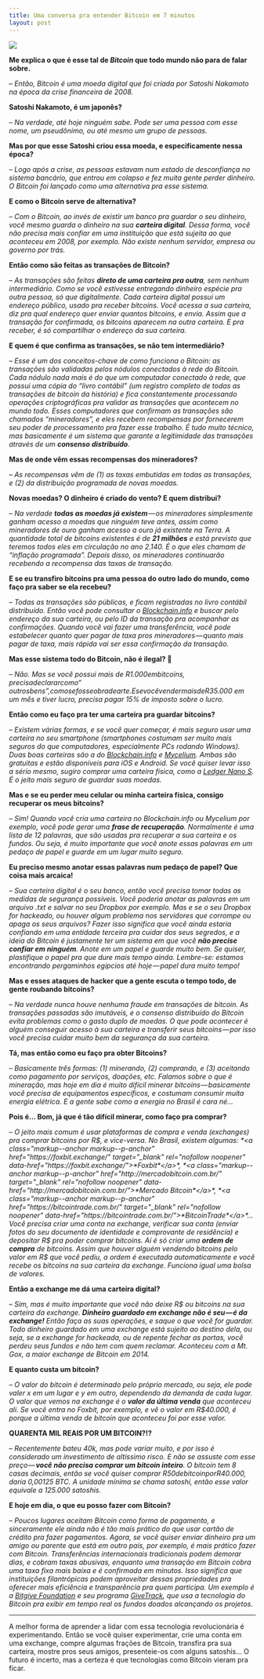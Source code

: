 ```yaml
---
title: Uma conversa pra entender Bitcoin em 7 minutos
layout: post
---
```


![](/assets/images/2017/12/1_rIu66Q0J7zR6-yYtcmek2g-580x568.png)
    
**Me explica o que é esse tal de *Bitcoin* que todo mundo não para de falar sobre.**

*– Então, Bitcoin é uma moeda digital que foi criada por Satoshi Nakamoto na época da crise financeira de 2008.*

**Satoshi Nakamoto, é um japonês?**

*– Na verdade, até hoje ninguém sabe. Pode ser uma pessoa com esse nome, um pseudônimo, ou até mesmo um grupo de pessoas.*

**Mas por que esse Satoshi criou essa moeda, e especificamente nessa época?**

*– Logo após a crise, as pessoas estavam num estado de desconfiança no sistema bancário, que entrou em colapso e fez muita gente perder dinheiro. O Bitcoin foi lançado como uma alternativa pra esse sistema.*

**E como o Bitcoin serve de alternativa?**

*– Com o Bitcoin, ao invés de existir um banco pra guardar o seu dinheiro, você mesmo guarda o dinheiro na sua **carteira digital**. Dessa forma, você não precisa mais confiar em uma instituição que está sujeita ao que aconteceu em 2008, por exemplo. Não existe nenhum servidor, empresa ou governo por trás.*

**Então como são feitas as transações de Bitcoin?**

*– As transações são feitas **direto de uma carteira pra outra**, sem nenhum intermediário. Como se você estivesse entregando dinheiro espécie pra outra pessoa, só que digitalmente. Cada carteira digital possui um endereço público, usado pra receber bitcoins. Você acessa a sua carteira, diz pra qual endereço quer enviar quantos bitcoins, e envia. Assim que a transação for confirmada, os bitcoins aparecem na outra carteira. E pra receber, é só compartilhar o endereço da sua carteira.*

**E quem é que confirma as transações, se não tem intermediário?**

*– Esse é um dos conceitos-chave de como funciona o Bitcoin: as transações são validadas pelos nódulos conectados à rede do Bitcoin. Cada nódulo nada mais é do que um computador conectado à rede, que possui uma cópia do “livro contábil” (um registro completo de todas as transações de bitcoin da história) e fica constantemente processando operações criptográficas pra validar as transações que acontecem no mundo todo. Esses computadores que confirmam as transações são chamados “mineradores”, e eles recebem recompensas por fornecerem seu poder de processamento pra fazer esse trabalho. É tudo muito técnico, mas basicamente é um sistema que garante a legitimidade das transações através de um **consenso distribuído**.*

**Mas de onde vêm essas recompensas dos mineradores?**

*– As recompensas vêm de (1) as taxas embutidas em todas as transações, e (2) da distribuição programada de novas moedas.*

**Novas moedas? O dinheiro é criado do vento? E quem distribui?**

*– Na verdade **todas as moedas já existem** — os mineradores simplesmente ganham acesso a moedas que ninguém teve antes, assim como mineradores de ouro ganham acesso a ouro já existente na Terra. A quantidade total de bitcoins existentes é de **21 milhões** e está previsto que teremos todos eles em circulação no ano 2.140. É o que eles chamam de “inflação programada”. Depois disso, os mineradores continuarão recebendo a recompensa das taxas de transação.*

**E se eu transfiro bitcoins pra uma pessoa do outro lado do mundo, como faço pra saber se ela recebeu?**

*– Todas as transações são públicas, e ficam registradas no livro contábil distribuído. Então você pode consultar o *[Blockchain.info](http://https://blockchain.info/)* e buscar pelo endereço da sua carteira, ou pelo ID da transação pra acompanhar as confirmações. Quando você vai fazer uma transferência, você pode estabelecer quanto quer pagar de taxa pros mineradores — quanto mais pagar de taxa, mais rápida vai ser essa confirmação da transação.*

**Mas esse sistema todo do Bitcoin, não é ilegal? 😬**

*– Não. Mas se você possui mais de R$1.000 em bitcoins, precisa declarar como “outros bens”, como se fosse obra de arte. E se você vender mais de R$35.000 em um mês e tiver lucro, precisa pagar 15% de imposto sobre o lucro.*

**Então como eu faço pra ter uma carteira pra guardar bitcoins?**

*– Existem várias formas, e se você quer começar, é mais seguro usar uma carteira no seu smartphone (smartphones costumam ser muito mais seguros do que computadores, especialmente PCs rodando Windows). Duas boas carteiras são a do *<a class="markup--anchor markup--p-anchor" href="https://blockchain.info/pt/wallet/#/" target="_blank" rel="nofollow noopener" data-href="https://blockchain.info/pt/wallet/#/">*Blockchain.info*</a>* e *<a class="markup--anchor markup--p-anchor" href="https://wallet.mycelium.com/index.html" target="_blank" rel="nofollow noopener" data-href="https://wallet.mycelium.com/index.html">*Mycelium*</a>*. Ambas são gratuitas e estão disponíveis para iOS e Android. Se você quiser levar isso a sério mesmo, sugiro comprar uma carteira física, como a *<a class="markup--anchor markup--p-anchor" href="https://www.ledgerwallet.com/r/f654?path=/products/ledger-nano-s" target="_blank" rel="nofollow noopener" data-href="https://www.ledgerwallet.com/r/f654?path=/products/ledger-nano-s">*Ledger Nano S*</a>*. É o jeito mais seguro de guardar suas moedas.*

**Mas e se eu perder meu celular ou minha carteira física, consigo recuperar os meus bitcoins?**

*– Sim! Quando você cria uma carteira no Blockchain.info ou Mycelium por exemplo, você pode gerar uma **frase de recuperação**. Normalmente é uma lista de 12 palavras, que são usadas pra recuperar a sua carteira e os fundos. Ou seja, é muito importante que você anote essas palavras em um pedaço de papel e guarde em um lugar muito seguro.*

**Eu preciso mesmo anotar essas palavras num pedaço de papel? Que coisa mais arcaica!**

*– Sua carteira digital é o seu banco, então você precisa tomar todas as medidas de segurança possíveis. Você poderia anotar as palavras em um arquivo .txt e salvar no seu Dropbox por exemplo. Mas e se o seu Dropbox for hackeado, ou houver algum problema nos servidores que corrompe ou apaga os seus arquivos? Fazer isso significa que você ainda estaria confiando em uma entidade terceira pra cuidar dos seus segredos, e a ideia do Bitcoin é justamente ter um sistema em que você **não precise confiar em ninguém**. Anote em um papel e guarde muito bem. Se quiser, plastifique o papel pra que dure mais tempo ainda. Lembre-se: estamos encontrando pergaminhos egípcios até hoje — papel dura muito tempo!*

**Mas e esses ataques de hacker que a gente escuta o tempo todo, de gente roubando bitcoins?**

*– Na verdade nunca houve nenhuma fraude em transações de bitcoin. As transações passadas são imutáveis, e o consenso distribuído do Bitcoin evita problemas como o gasto duplo de moedas. O que pode acontecer é alguém conseguir acesso à sua carteira e transferir seus bitcoins — por isso você precisa cuidar muito bem da segurança da sua carteira.*

**Tá, mas então como eu faço pra obter Bitcoins?**

*– Basicamente três formas: (1) minerando, (2) comprando, e (3) aceitando como pagamento por serviços, doações, etc. Falamos sobre o que é mineração, mas hoje em dia é muito difícil minerar bitcoins — basicamente você precisa de equipamentos específicos, e costumam consumir muita energia elétrica. E a gente sabe como a energia no Brasil é cara né…*

**Pois é… Bom, já que é tão difícil minerar, como faço pra comprar?**

*– O jeito mais comum é usar plataformas de compra e venda (exchanges) pra comprar bitcoins por R$, e vice-versa. No Brasil, existem algumas: *<a class="markup--anchor markup--p-anchor" href="https://foxbit.exchange/" target="_blank" rel="nofollow noopener" data-href="https://foxbit.exchange/">*Foxbit*</a>*, *<a class="markup--anchor markup--p-anchor" href="http://mercadobitcoin.com.br/" target="_blank" rel="nofollow noopener" data-href="http://mercadobitcoin.com.br/">*Mercado Bitcoin*</a>*, *<a class="markup--anchor markup--p-anchor" href="https://bitcointrade.com.br/" target="_blank" rel="nofollow noopener" data-href="https://bitcointrade.com.br/">*BitcoinTrade*</a>*… Você precisa criar uma conta na exchange, verificar sua conta (enviar fotos do seu documento de identidade e comprovante de residência) e depositar R$ pra poder comprar bitcoins. Aí é só criar uma **ordem de compra** de bitcoins. Assim que houver alguém vendendo bitcoins pelo valor em R$ que você pediu, a ordem é executada automaticamente e você recebe os bitcoins na sua carteira da exchange. Funciona igual uma bolsa de valores.*

**Então a exchange me dá uma carteira digital?**

*– Sim, mas é muito importante que você não deixe R$ ou bitcoins na sua carteira da exchange. **Dinheiro guardado em exchange não é seu — é da exchange!** Então faça as suas operações, e saque o que você for guardar. Todo dinheiro guardado em uma exchange está sujeito ao destino dela, ou seja, se a exchange for hackeada, ou de repente fechar as portas, você perdeu seus fundos e não tem com quem reclamar. Aconteceu com a Mt. Gox, a maior exchange de Bitcoin em 2014.*

**E quanto custa um bitcoin?**

*– O valor do bitcoin é determinado pelo próprio mercado, ou seja, ele pode valer x em um lugar e y em outro, dependendo da demanda de cada lugar. O valor que vemos na exchange é o **valor da última venda** que aconteceu ali. Se você entra no Foxbit, por exemplo, e vê o valor em R$40.000, é porque a última venda de bitcoin que aconteceu foi por esse valor.*

**QUARENTA MIL REAIS POR UM BITCOIN?!?**

*– Recentemente bateu 40k, mas pode variar muito, e por isso é considerado um investimento de altíssimo risco. E não se assuste com esse preço — **você não precisa comprar um bitcoin inteiro**. O bitcoin tem 8 casas decimais, então se você quiser comprar R$50 de bitcoin por R$40.000, daria 0,00125 BTC. A unidade mínima se chama satoshi, então esse valor equivale a 125.000 satoshis.*

**E hoje em dia, o que eu posso fazer com Bitcoin?**

*– Poucos lugares aceitam Bitcoin como forma de pagamento, e sinceramente ele ainda não é tão mais prático do que usar cartão de crédito pra fazer pagamentos. Agora, se você quiser enviar dinheiro pra um amigo ou parente que está em outro país, por exemplo, é mais prático fazer com Bitcoin. Transferências internacionais tradicionais podem demorar dias, e cobram taxas abusivas, enquanto uma transação em Bitcoin cobra uma taxa fixa mais baixa e é confirmada em minutos. Isso significa que instituições filantrópicas podem aproveitar dessas propriedades pra oferecer mais eficiência e transparência pra quem participa. Um exemplo é a *<a class="markup--anchor markup--p-anchor" href="https://www.bitgivefoundation.org/" target="_blank" rel="nofollow noopener" data-href="https://www.bitgivefoundation.org">*Bitgive Foundation*</a>* e seu programa *<a class="markup--anchor markup--p-anchor" href="https://www.givetrack.org/" target="_blank" rel="nofollow noopener" data-href="https://www.givetrack.org/">*GiveTrack*</a>*, que usa a tecnologia do Bitcoin pra exibir em tempo real os fundos doados alcançando os projetos.*
    
<hr />

A melhor forma de aprender a lidar com essa tecnologia revolucionária é experimentando. Então se você quiser experimentar, crie uma conta em uma exchange, compre algumas frações de Bitcoin, transfira pra sua carteira, mostre pros seus amigos, presenteie-os com alguns satoshis… O futuro é incerto, mas a certeza é que tecnologias como Bitcoin vieram pra ficar.